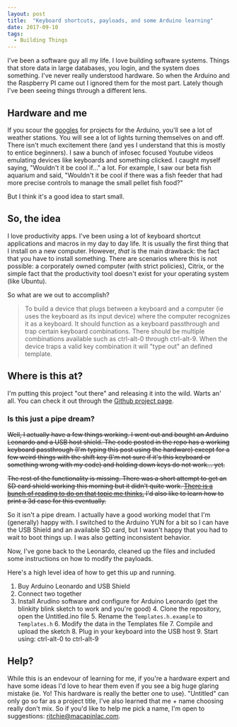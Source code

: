 ```yaml
---
layout: post
title:  "Keyboard shortcuts, payloads, and some Arduino learning"
date: 2017-09-10
tags:
  - Building Things
---
```


I've been a software guy all my life. I love building software systems. Things
that store data in large databases, you login, and the system does something.
I've never really understood hardware. So when the Arduino and the Raspberry PI
came out I ignored them for the most part. Lately though I've been seeing things
through a different lens.

<!-- more //-->

## Hardware and me

If you scour the [googles](https://www.google.ca/search?q=arduino+projects) for
projects for the Arduino, you'll see a lot of weather stations. You will see a
lot of lights turning themselves on and off. There isn't much excitement there
(and yes I understand that this is mostly to entice beginners). I saw a bunch of
infosec focused Youtube videos emulating devices like keyboards and something
clicked. I caught myself saying, "Wouldn't it be cool if..." a lot. For example,
I saw our beta fish aquarium and said, "Wouldn't it be cool if there was a fish
feeder that had more precise controls to manage the small pellet fish food?"

But I think it's a good idea to start small.

## So, the idea

I love productivity apps. I've been using a lot of keyboard shortcut
applications and macros in my day to day life. It is usually the first thing
that I install on a new computer. However, _that_ is the main drawback: the fact
that you have to install something. There are scenarios where this is not
possible: a corporately owned computer (with strict policies), Citrix, or the
simple fact that the productivity tool doesn't exist for your operating system
(like Ubuntu).

So what are we out to accomplish?

> To build a device that plugs between a keyboard and a computer (ie uses the
keyboard as its input device) where the computer recognizes it as a keyboard. It
should function as a keyboard passthrough and trap certain keyboard
combinations. There should be multiple combinations available such as ctrl-alt-0
through ctrl-alt-9. When the device traps a valid key combination it will "type
out" an defined template.

## Where is this at?

I'm putting this project "out there" and releasing it into the wild. Warts an'
all. You can check it out through the [Github project
page](https://github.com/rsmacapinlac/untitled).

### Is this just a pipe dream?

~~Well, I actually have a few things working. I went out and bought an Arduino
Leonardo and a USB host shield. The code posted in the repo has a working
keyboard passthrough (I'm typing this post using the hardware) except for a few
weird things with the shift key (I'm not sure if it's this keyboard or something
wrong with my code) and holding down keys do not work... yet.~~

~~The rest of the functionality is missing. There was a short attempt to get an
SD card shield working this morning but it didn't quite work. [There is a bunch
of reading to do on that topic me
thinks.](https://www.google.ca/search?q=sd+card+shield+and+usb+host+shield) I'd
also like to learn how to print a 3d case for this eventually.~~

So it isn't a pipe dream. I actually have a good working model that I'm
(generally) happy with. I switched to the Arduino YUN for a bit so I can have
the USB Shield and an available SD card, but I wasn't happy that you had to wait
to boot things up. I was also getting inconsistent behavior.

Now, I've gone back to the Leonardo, cleaned up the files and included some
instructions on how to modify the payloads. 

Here's a high level idea of how to get this up and running.

1. Buy Arduino Leonardo and USB Shield
2. Connect two together
3. Install Arudino software and configure for Arduino Leonardo (get the blinkity
   blink sketch to work and you're good)
   4. Clone the repository, open the Untitled.ino file
   5. Rename the `Templates.h.example` to `Templates.h`
   6. Modify the data in the Templates file
   7. Compile and upload the sketch
   8. Plug in your keyboard into the USB host
   9. Start using: ctrl-alt-0 to ctrl-alt-9

## Help?

While this is an endevour of learning for me, if you're a hardware expert and
have some ideas I'd love to hear them even if you see a big huge glaring mistake
(ie. Yo! This hardware is really the better one to use). "Untitled" can only go
so far as a project title, I've also learned that me + name choosing really
don't mix. So if you'd like to help me pick a name, I'm open to suggestions:
<ritchie@macapinlac.com>.
